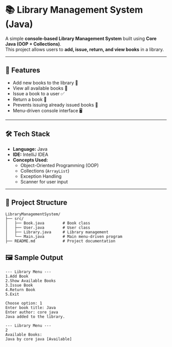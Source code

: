 # 📚 Library Management System (Java)

A simple **console-based Library Management System** built using **Core Java (OOP + Collections)**.  
This project allows users to **add, issue, return, and view books** in a library.

---

## 🚀 Features
- Add new books to the library 📖  
- View all available books 👀  
- Issue a book to a user ✅  
- Return a book 🔄  
- Prevents issuing already issued books 🚫  
- Menu-driven console interface 🖥️  

---

## 🛠️ Tech Stack
- **Language:** Java
- **IDE:** IntelliJ IDEA
- **Concepts Used:**  
  - Object-Oriented Programming (OOP)  
  - Collections (`ArrayList`)  
  - Exception Handling  
  - Scanner for user input  

---

## 📂 Project Structure
```
LibraryManagementSystem/
├── src/
│   ├── Book.java        # Book class
│   ├── User.java        # User class
│   ├── Library.java     # Library management
│   └── Main.java        # Main menu-driven program
├── README.md            # Project documentation
```

## 🖼️ Sample Output
```
--- Library Menu ---
1.Add Book
2.Show Available Books
3.Issue Book
4.Return Book
5.Exit

Choose option: 1
Enter book title: Java 
Enter author: core java
Java added to the library.

--- Library Menu ---
2
Available Books:
Java by core java [Available]
```
